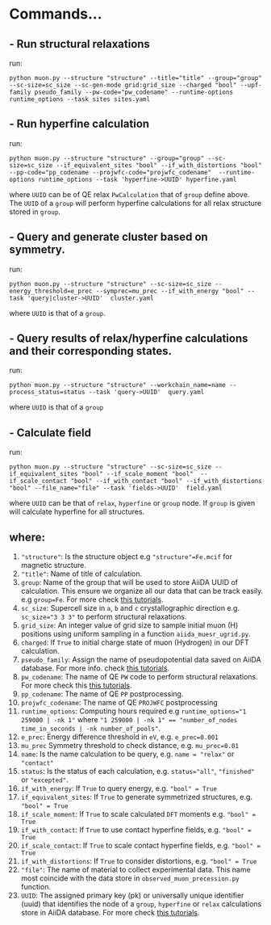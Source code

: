 # Commands...

## - Run structural relaxations

run:

`python muon.py --structure "structure" --title="title" --group="group" --sc-size=sc_size --sc-gen-mode grid:grid_size --charged "bool" --upf-family pseudo_family --pw-code="pw_codename" --runtime-options runtime_options --task sites sites.yaml` 
  
## - Run hyperfine calculation

run:

`python muon.py --structure "structure" --group="group" --sc-size=sc_size --if_equivalent_sites "bool" --if_with_distortions "bool"  --pp-code="pp_codename --projwfc-code="projwfc_codename"  --runtime-options runtime_options --task 'hyperfine->UUID' hyperfine.yaml`

where `UUID` can be of QE relax `PwCalculation` that of `group` define above. The `UUID` of a `group` will perform hyperfine calculations for all relax structure stored in `group`.

## - Query and generate cluster based on symmetry.

run:

`python muon.py --structure "structure" --sc-size=sc_size --energy_threshold=e_prec --symprec=mu_prec --if_with_energy "bool" --task 'query|cluster->UUID'  cluster.yaml`

where `UUID` is that of a `group`.

## - Query results of relax/hyperfine calculations and their corresponding states.

run:

`python muon.py --structure "structure" --workchain_name=name --process_status=status --task 'query->UUID'  query.yaml`

where `UUID` is that of a `group`


## - Calculate field

run:

`python muon.py --structure "structure" --sc-size=sc_size --if_equivalent_sites "bool" --if_scale_moment "bool"  --if_scale_contact "bool" --if_with_contact "bool" --if_with_distortions "bool" --file_name="file" --task 'fields->UUID'  field.yaml`

where `UUID` can be that of `relax`, `hyperfine` or `group` node. If `group` is given will calculate hyperfine for all structures.


## where:

  1. `"structure"`: Is the structure object e.g `"structure"=Fe.mcif` for magnetic structure.
  2. `"title"`: Name of title of calculation.
  3. `group`: Name of the group that will be used to store AiiDA UUID of calculation. This ensure we organize all our data that can be track easily. e.g `group=Fe`. For more check [this tutorials](https://aiida-tutorials.readthedocs.io/en/tutorial-2021-intro/sections/getting_started/basics.html#fundamentals-basics).
  4. `sc_size`: Supercell size in `a`, `b` and `c` crystallographic direction e.g. `sc_size="3 3 3"` to perform structural relaxations.
  5. `grid_size`: An integer value of grid size to sample initial muon (H) positions using uniform sampling in a function `aiida_muesr_ugrid.py`.
  6. `charged`: If `True` to initial charge state of muon (Hydrogen) in our DFT calculation.
  7. `pseudo_family`: Assign the name of pseudopotential data saved on AiiDA database. For more info. check [this tutorials](https://aiida-tutorials.readthedocs.io/en/tutorial-2021-intro/sections/getting_started/basics.html#fundamentals-basics).
  8. `pw_codename`: The name of QE `PW` code to perform structural relaxations. For more check this [this tutorials](https://aiida-tutorials.readthedocs.io/en/tutorial-2021-intro/sections/getting_started/basics.html#fundamentals-basics).
  9. `pp_codename`: The name of QE `PP` postprocessing.
  9. `projwfc_codename`: The name of QE `PROJWFC` postprocessing
  9. `runtime_options`: Computing hours required e.g `runtime_options="1 259000 | -nk 1"` where `"1 259000 | -nk 1" == "number_of_nodes time_in_seconds | -nk number_of_pools"`.
  3. `e_prec`: Energy difference threshold in `eV`, e.g. `e_prec=0.001`
  4. `mu_prec` Symmetry threshold to check distance, e.g. `mu_prec=0.01`
  1. `name`: Is the name calculation to be query, e.g. `name = "relax"` or `"contact"`
  2. `status`: Is the status of each calculation, e.g. `status="all"`, `"finished"` or `"excepted"`.  
  0. `if_with_energy`: If `True` to query energy, e.g. `"bool" = True` 
  1. `if_equivalent_sites`: If `True` to generate symmetrized structures, e.g. `"bool" = True` 
  2. `if_scale_moment`: If `True` to scale calculated `DFT` moments e.g. `"bool" = True` 
  3. `if_with_contact`: If `True` to use contact hyperfine fields, e.g. `"bool" = True` 
  4. `if_scale_contact`: If `True` to scale contact hyperfine fields, e.g. `"bool" = True` 
  5. `if_with_distortions`: If `True` to consider distortions, e.g.  `"bool" = True` 
  6. `"file"`: The name of material to collect experimental data. This name most coincide with the data store in `observed_muon_precession.py` function. 
  7. `UUID`: The assigned primary key (pk) or universally unique identifier (uuid) that identifies the node of a `group`, `hyperfine` or `relax` calculations store in AiiDA database. For more check [this tutorials](https://aiida-tutorials.readthedocs.io/en/tutorial-2021-intro/sections/getting_started/basics.html#fundamentals-basics).
